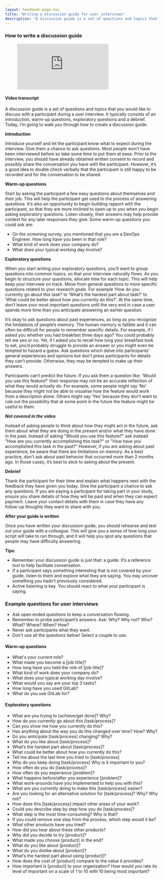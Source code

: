 ```yaml
---
layout: handbook-page-toc
title: "Writing a discussion guide for user interviews"
description: "A discussion guide is a set of questions and topics that you would like to discuss with a participant during a user interview"
---
```



### How to write a discussion guide

<!-- blank line -->
<figure class="video_container">
  <iframe src="https://www.youtube.com/embed/sXE8F5Vu1sA" frameborder="0" allowfullscreen="true"> </iframe>
</figure>
<!-- blank line -->

#### Video transcript

A discussion guide is a set of questions and topics that you would like to discuss with a participant during a user interview. It typically consists of an introduction, warm-up questions, exploratory questions and a debrief. Today, I’m going to walk you through how to create a discussion guide.

**Introduction**

Introduce yourself and let the participant know what to expect during the interview. Give them a chance to ask questions. Most people won’t have been interviewed before so take some time to put them at ease. Prior to the interview, you should have already obtained written consent to record and possibly share the conversation you have with the participant. However, it’s a good idea to double check verbally that the participant is still happy to be recorded and for the conversation to be shared.

**Warm-up questions**

Start by asking the participant a few easy questions about themselves and their job. This will help the participant get used to the process of answering questions. It’s also an opportunity to begin building rapport with the participant, so that they are more inclined to open up to you when you begin asking exploratory questions. Listen closely, their answers may help provide context for any later responses they give. Some warm-up questions you could ask are:

* On the screening survey, you mentioned that you are a DevOps Engineer. How long have you been in that role?
* What kind of work does your company do?
* What does your typical working day involve?

**Exploratory questions**

When you start writing your exploratory questions, you’ll want to group questions into common topics, so that your interview naturally flows. As you begin to structure your questions, allocate time for each topic. This will help keep your interview on track. Move from general questions to more specific questions related to your research goals. For example ‘How do you currently go about this task? to ‘What’s the hardest part about task?’ to ‘What could be better about how you currently do this?’. At the same time, don’t leave your most important questions until the very end in case a user spends more time than you anticipate answering an earlier question.  

It’s okay to ask questions about past experiences, as long as you recognize the limitations of people’s memory. The human memory is fallible and it can often be difficult for people to remember specific details. For example, if I asked you whether you had breakfast three days ago? You could probably tell me yes or no. Yet, if I asked you to recall how long your breakfast took to eat, you’d probably struggle to provide an answer or you might even be tempted to hazard a guess. Ask questions which delve into participants’ general experiences and opinions but don’t press participants for details they can’t provide. Otherwise, they may be tempted to make up their answers.

Participants can’t predict the future. If you ask them a question like: 'Would you use this feature?' their response may not be an accurate reflection of what they would actually do. For example, some people might say ‘No’ because they might not be able to visualise how the feature would work from a description alone. Others might say ‘Yes’ because they don’t want to rule out the possibility that at some point in the future the feature might be useful to them.

***Not covered in the video***

Instead of asking people to think about how they might act in the future, ask them about what they are doing in the present and/or what they have done in the past. Instead of asking "Would you use this feature?" ask instead "How are you currently accomplishing this task?" or "How have you accomplished this task in the past?" However, if you are asking about past experience, be aware that there are limitations on memory. As a best practice, don't ask about past behavior that occurred more than 2 months ago. In those cases, it’s best to stick to asking about the present.

**Debrief**

Thank the participant for their time and explain what happens next with the feedback they have given you today. Give the participant a chance to ask any questions. If you are paying a participant for taking part in your study, ensure you share details of how they will be paid and when they can expect payment. Leave your contact details with them in case they have any follow-up thoughts they want to share with you.

**After your guide is written**

Once you have written your discussion guide, you should rehearse and test out your guide with a colleague. This will give you a sense of how long your script will take to run through, and it will help you spot any questions that people may have difficulty answering. 

**Tips**:

* Remember your discussion guide is just that: a guide. It’s a reference tool to help facilitate conversation. 
* If a participant says something interesting that is not covered by your guide, listen to them and explore what they are saying. You may uncover something you hadn’t previously considered. 
* Active listening is key. You should react to what your participant is saying.


### Example questions for user interviews

* Ask open ended questions to keep a conversation flowing. 
* Remember to probe participant’s answers. Ask: Why? Why not? Who? What? Where? When? How?
* Never ask participants what they want.
* Don't use all the questions below! Select a couple to use.

#### Warm-up questions

* What's your current role?
* What made you become a [job title]?
* How long have you held the role of [job title]?
* What kind of work does your company do?
* What does your typical working day involve?
* What would you say are your top 3 tasks?
* How long have you used GitLab?
* What do you use GitLab for?

#### Exploratory questions

* What are you trying to [achieve/get done]? Why?
* How do you currently go about this [task/process]?
* Can you show me how you currently do this?
* Has anything about the way you do this changed over time? How? Why?
* Do you anticipate [task/process] changing? Why?
* What do you like about [task/process]?
* What’s the hardest part about [task/process]?
* What could be better about how you currently do this?
* Tell me about the last time you tried to [task/process]
* Why do you keep doing [task/process] Why is it important to you? 
* How often do you do [task/process]?
* How often do you experience [problem]?
* What happens before/after you experience [problem]?
* What work-arounds have you implemented to help you with this?
* What are you currently doing to make this [task/process] easier? 
* Are you looking for an alternative solution for [task/process]? Why? Why not?
* How does this [task/process] impact other areas of your work?
* Could you describe step by step how you do [task/process]?
* What step is the most time-consuming? Why is that?
* If you could remove one step from the process, which step would it be?
* What other products have you tried? 
* How did you hear about these other products? 
* Why did you decide to try [product]?
* What made you choose [product] in the end?
* What do you like about [product]? 
* What do you dislike about [product]?
* What’s the hardest part about using [product]? 
* How does the cost of [product] compare to the value it provides?
* How important is [product] to your organization? How would you rate its level of important on a scale of 1 to 10 with 10 being most important?

